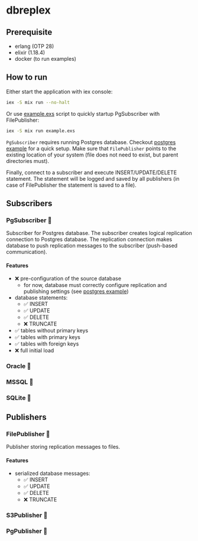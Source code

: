 # dbreplex

## Prerequisite
 * erlang (OTP 28)
 * elixir (1.18.4)
 * docker (to run examples)

## How to run
Either start the application with iex console:
```bash
iex -S mix run --no-halt
```

Or use [example.exs](./example.exs) script to quickly startup PgSubscriber with FilePublisher:
```bash
iex -S mix run example.exs
```

`PgSubscriber` requires running Postgres database. Checkout [postgres example](./apps/pg_subscriber/example/) for a quick setup.
Make sure that `FilePublisher` points to the existing location of your system (file does not need to exist, but parent
directories must).

Finally, connect to a subscriber and execute INSERT/UPDATE/DELETE statement. The statement will be logged and saved by all
publishers (in case of
FilePublisher the statement is saved to a file).

## Subscribers

### PgSubscriber :rocket:
Subscriber for Postgres database. The subscriber creates logical replication connection to Postgres database. The replication
connection makes database to push replication messages to the subscriber (push-based communication).

#### Features
 * :x: pre-configuration of the source database
    * for now, database must correctly configure replication and publishing settings 
      (see [postgres example](./apps/pg_subscriber/example/init.sql))
 * database statements:
    * :white_check_mark: INSERT
    * :white_check_mark: UPDATE
    * :white_check_mark: DELETE
    * :x: TRUNCATE
 * :white_check_mark: tables without primary keys
 * :white_check_mark: tables with primary keys
 * :white_check_mark: tables with foreign keys
 * :x: full initial load

### Oracle :pushpin:

### MSSQL :pushpin:

### SQLite :pushpin:

## Publishers

### FilePublisher :rocket:
Publisher storing replication messages to files.

#### Features
 * serialized database messages:
    * :white_check_mark: INSERT
    * :white_check_mark: UPDATE
    * :white_check_mark: DELETE
    * :x: TRUNCATE

### S3Publisher :pushpin:

### PgPublisher :pushpin:
